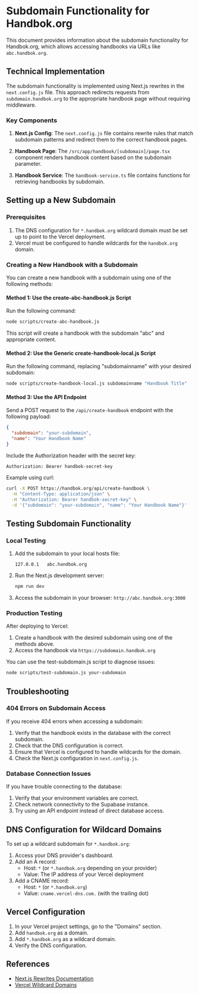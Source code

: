 # Subdomain Functionality for Handbok.org

This document provides information about the subdomain functionality for Handbok.org, which allows accessing handbooks via URLs like `abc.handbok.org`.

## Technical Implementation

The subdomain functionality is implemented using Next.js rewrites in the `next.config.js` file. This approach redirects requests from `subdomain.handbok.org` to the appropriate handbook page without requiring middleware.

### Key Components

1. **Next.js Config**: The `next.config.js` file contains rewrite rules that match subdomain patterns and redirect them to the correct handbook pages.

2. **Handbook Page**: The `/src/app/handbook/[subdomain]/page.tsx` component renders handbook content based on the subdomain parameter.

3. **Handbook Service**: The `handbook-service.ts` file contains functions for retrieving handbooks by subdomain.

## Setting up a New Subdomain

### Prerequisites

1. The DNS configuration for `*.handbok.org` wildcard domain must be set up to point to the Vercel deployment.
2. Vercel must be configured to handle wildcards for the `handbok.org` domain.

### Creating a New Handbook with a Subdomain

You can create a new handbook with a subdomain using one of the following methods:

#### Method 1: Use the create-abc-handbook.js Script

Run the following command:

```bash
node scripts/create-abc-handbook.js
```

This script will create a handbook with the subdomain "abc" and appropriate content.

#### Method 2: Use the Generic create-handbook-local.js Script

Run the following command, replacing "subdomainname" with your desired subdomain:

```bash
node scripts/create-handbook-local.js subdomainname "Handbook Title"
```

#### Method 3: Use the API Endpoint

Send a POST request to the `/api/create-handbook` endpoint with the following payload:

```json
{
  "subdomain": "your-subdomain",
  "name": "Your Handbook Name"
}
```

Include the Authorization header with the secret key:

```
Authorization: Bearer handbok-secret-key
```

Example using curl:

```bash
curl -X POST https://handbok.org/api/create-handbook \
  -H "Content-Type: application/json" \
  -H "Authorization: Bearer handbok-secret-key" \
  -d '{"subdomain": "your-subdomain", "name": "Your Handbook Name"}'
```

## Testing Subdomain Functionality

### Local Testing

1. Add the subdomain to your local hosts file:
   ```
   127.0.0.1   abc.handbok.org
   ```

2. Run the Next.js development server:
   ```bash
   npm run dev
   ```

3. Access the subdomain in your browser: `http://abc.handbok.org:3000`

### Production Testing

After deploying to Vercel:

1. Create a handbook with the desired subdomain using one of the methods above.
2. Access the handbook via `https://subdomain.handbok.org`

You can use the test-subdomain.js script to diagnose issues:

```bash
node scripts/test-subdomain.js your-subdomain
```

## Troubleshooting

### 404 Errors on Subdomain Access

If you receive 404 errors when accessing a subdomain:

1. Verify that the handbook exists in the database with the correct subdomain.
2. Check that the DNS configuration is correct.
3. Ensure that Vercel is configured to handle wildcards for the domain.
4. Check the Next.js configuration in `next.config.js`.

### Database Connection Issues

If you have trouble connecting to the database:

1. Verify that your environment variables are correct.
2. Check network connectivity to the Supabase instance.
3. Try using an API endpoint instead of direct database access.

## DNS Configuration for Wildcard Domains

To set up a wildcard subdomain for `*.handbok.org`:

1. Access your DNS provider's dashboard.
2. Add an A record:
   - Host: `*` (or `*.handbok.org` depending on your provider)
   - Value: The IP address of your Vercel deployment
3. Add a CNAME record:
   - Host: `*` (or `*.handbok.org`)
   - Value: `cname.vercel-dns.com.` (with the trailing dot)

## Vercel Configuration

1. In your Vercel project settings, go to the "Domains" section.
2. Add `handbok.org` as a domain.
3. Add `*.handbok.org` as a wildcard domain.
4. Verify the DNS configuration.

## References

- [Next.js Rewrites Documentation](https://nextjs.org/docs/api-reference/next.config.js/rewrites)
- [Vercel Wildcard Domains](https://vercel.com/docs/projects/domains/add-a-domain#wildcard-domains) 